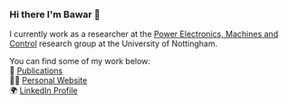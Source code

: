 ### Hi there I'm Bawar 👋

I currently work as a researcher at the [Power Electronics, Machines and Control](https://www.nottingham.ac.uk/research/groups/pemc/home.aspx) research group at the University of Nottingham.

You can find some of my work below:  
  📜 [Publications](https://scholar.google.com/citations?user=hE_ZcYwAAAAJ)  
  🧔🏻 [Personal Website](https://www.bawar.co.uk/)  
  🌍 [LinkedIn Profile](https://www.linkedin.com/in/bawar-jalal/)  
